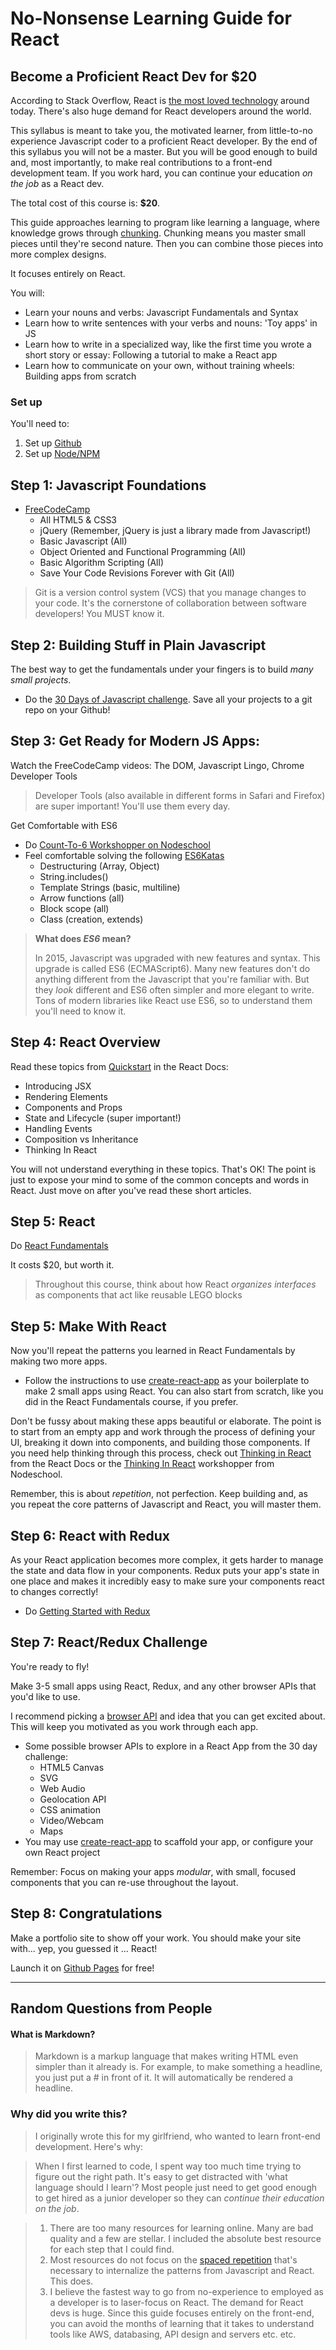 # No-Nonsense Learning Guide for React
## Become a Proficient React Dev for $20

According to Stack Overflow, React is [the most loved technology](https://insights.stackoverflow.com/survey/2017) around today. There's also huge demand for React developers around the world.

This syllabus is meant to take you, the motivated learner, from little-to-no experience Javascript coder to a proficient React developer. By the end of this syllabus you will not be a master. But you will be good enough to build and, most importantly, to make real contributions to a front-end development team. If you work hard, you can continue your education *on the job* as a React dev.

The total cost of this course is: **$20**.

This guide approaches learning to program like learning a language, where knowledge grows through [chunking](https://www.coursera.org/learn/learning-how-to-learn/lecture/LurUJ/what-is-a-chunk). Chunking means you master small pieces until they're second nature. Then you can combine those pieces into more complex designs.

It focuses entirely on React.

You will:
  - Learn your nouns and verbs: Javascript Fundamentals and Syntax
  - Learn how to write sentences with your verbs and nouns: 'Toy apps' in JS
  - Learn how to write in a specialized way, like the first time you wrote a short story or essay: Following a tutorial to make a React app
  - Learn how to communicate on your own, without training wheels: Building apps from scratch

### Set up
You'll need to:
1. Set up [Github](https://help.github.com/articles/set-up-git/)
2. Set up [Node/NPM](https://nodejs.org/en/)

## Step 1: Javascript Foundations
- [FreeCodeCamp](www.freecodecamp.org)
  - All HTML5 & CSS3
  - jQuery (Remember, jQuery is just a library made from Javascript!)
  - Basic Javascript (All)
  - Object Oriented and Functional Programming (All)
  - Basic Algorithm Scripting (All)
  - Save Your Code Revisions Forever with Git (All)

> Git is a version control system (VCS) that you manage changes to your code. It's the cornerstone of collaboration between software developers! You MUST know it.

## Step 2: Building Stuff in Plain Javascript
The best way to get the fundamentals under your fingers is to build *many small projects*.

- Do the [30 Days of Javascript challenge](https://javascript30.com/). Save all your projects to a git repo on your Github!

## Step 3: Get Ready for Modern JS Apps:
Watch the FreeCodeCamp videos: The DOM, Javascript Lingo, Chrome Developer Tools

> Developer Tools (also available in different forms in Safari and Firefox) are super important! You'll use them every day.

Get Comfortable with ES6
  - Do [Count-To-6 Workshopper on Nodeschool](https://nodeschool.io/)
  - Feel comfortable solving the following [ES6Katas](http://es6katas.org/)
    - Destructuring (Array, Object)
    - String.includes()
    - Template Strings (basic, multiline)
    - Arrow functions (all)
    - Block scope (all)
    - Class (creation, extends)

> **What does *ES6* mean?**
>
> In 2015, Javascript was upgraded with new features and syntax. This upgrade is called ES6 (ECMAScript6). Many new features don't do anything different from the Javascript that you're familiar with. But they *look* different and ES6 often simpler and more elegant to write. Tons of modern libraries like React use ES6, so to understand them you'll need to know it.

## Step 4: React Overview
Read these topics from [Quickstart](https://reactjs.org/docs/introducing-jsx.html) in the React Docs:
  - Introducing JSX
  - Rendering Elements
  - Components and Props
  - State and Lifecycle (super important!)
  - Handling Events
  - Composition vs Inheritance
  - Thinking In React

You will not understand everything in these topics. That's OK! The point is just to expose your mind to some of the common concepts and words in React. Just move on after you've read these short articles.

## Step 5: React
Do [React Fundamentals](https://tylermcginnis.com/courses/react-fundamentals/)

It costs $20, but worth it.

> Throughout this course, think about how React *organizes interfaces* as components that act like reusable LEGO blocks

## Step 5: Make With React
Now you'll repeat the patterns you learned in React Fundamentals by making two more apps.

- Follow the instructions to use [create-react-app](https://github.com/facebookincubator/create-react-app) as your boilerplate to make 2 small apps using React. You can also start from scratch, like you did in the React Fundamentals course, if you prefer.

Don't be fussy about making these apps beautiful or elaborate. The point is to start from an empty app and work through the process of defining your UI, breaking it down into components, and building those components. If you need help thinking through this process, check out [Thinking in React](https://reactjs.org/docs/thinking-in-react.html) from the React Docs or the [Thinking In React](https://github.com/asbjornenge/thinking-in-react) workshopper from Nodeschool.

Remember, this is about *repetition*, not perfection. Keep building and, as you repeat the core patterns of Javascript and React, you will master them.

## Step 6: React with Redux
As your React application becomes more complex, it gets harder to manage the state and data flow in your components. Redux puts your app's state in one place and makes it incredibly easy to make sure your components react to changes correctly!

- Do [Getting Started with Redux](https://egghead.io/courses/getting-started-with-redux)

## Step 7: React/Redux Challenge
You're ready to fly!

Make 3-5 small apps using React, Redux, and any other browser APIs that you'd like to use.

I recommend picking a [browser API](https://developer.mozilla.org/en-US/docs/Web/API) and idea that you can get excited about. This will keep you motivated as you work through each app.
  - Some possible browser APIs to explore in a React App from the 30 day challenge:
    - HTML5 Canvas
    - SVG
    - Web Audio
    - Geolocation API
    - CSS animation
    - Video/Webcam
    - Maps
  - You may use [create-react-app](https://github.com/facebookincubator/create-react-app) to scaffold your app, or configure your own React project

Remember: Focus on making your apps *modular*, with small, focused components that you can re-use throughout the layout.

## Step 8: Congratulations
Make a portfolio site to show off your work. You should make your site with... yep, you guessed it ... React!

Launch it on [Github Pages](https://pages.github.com/) for free!

_____________
## Random Questions from People

#### What is Markdown?
> Markdown is a markup language that makes writing HTML even simpler than it already is. For example, to make something a headline, you just put a # in front of it. It will automatically be rendered a headline.

### Why did you write this?
> I originally wrote this for my girlfriend, who wanted to learn front-end development. Here's why:

> When I first learned to code, I spent way too much time trying to figure out the right path. It's easy to get distracted with 'what language should I learn'? Most people just need to get good enough to get hired as a junior developer so they can *continue their education on the job*.

> 1. There are too many resources for learning online. Many are bad quality and a few are stellar. I included the absolute best resource for each step that I could find.
> 2. Most resources do not focus on the [spaced repetition](https://en.wikipedia.org/wiki/Spaced_repetition) that's necessary to internalize the patterns from Javascript and React. This does.
> 3. I believe the fastest way to go from no-experience to employed as a developer is to laser-focus on React. The demand for React devs is huge. Since this guide focuses entirely on the front-end, you can avoid the months of learning that it takes to understand tools like AWS, databasing, API design and servers etc. etc.
